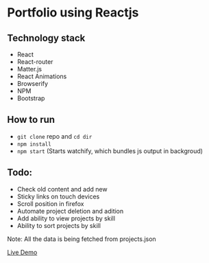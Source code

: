 # Portfolio using Reactjs

## Technology stack
- React
- React-router
- Matter.js
- React Animations
- Browserify
- NPM
- Bootstrap
 
## How to run 
- ```git clone``` repo and ```cd dir```
- ```npm install```
- ```npm start``` (Starts watchify, which bundles js output in backgroud)

## Todo:
- Check old content and add new
- Sticky links on touch devices
- Scroll position in firefox 
- Automate project deletion and adition
- Add ability to view projects by skill
- Ability to sort projects by skill

Note: All the data is being fetched from projects.json 

[Live Demo](http://gurpreetsran.github.io/gs/#/home)
